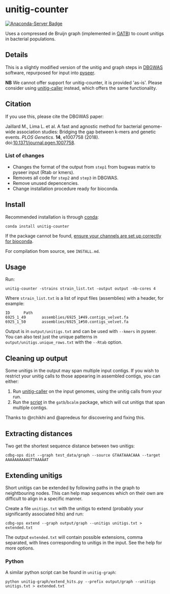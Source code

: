 # unitig-counter
[![Anaconda-Server Badge](https://anaconda.org/bioconda/unitig-counter/badges/version.svg)](https://anaconda.org/bioconda/unitig-counter)

Uses a compressed de Bruijn graph (implemented in [GATB](https://github.com/GATB/gatb-core)) to count unitigs in bacterial populations.

## Details
This is a slightly modified version of the unitig and graph steps in [DBGWAS](https://gitlab.com/leoisl/dbgwas/) software, repurposed for input into [pyseer](https://pyseer.readthedocs.io/en/master/).

**NB** We cannot offer support for unitig-counter, it is provided 'as-is'. Please consider using [unitig-caller](https://github.com/bacpop/unitig-caller) instead, which offers the same functionality.

## Citation
If you use this, please cite the DBGWAS paper:

Jaillard M., Lima L. et al. A fast and agnostic method for bacterial genome-wide association studies: Bridging the gap between k-mers and genetic events. *PLOS Genetics*. **14**, e1007758 (2018). doi:[10.1371/journal.pgen.1007758](https://doi.org/10.1371/journal.pgen.1007758).

### List of changes

* Changes the format of the output from `step1` from bugwas matrix to pyseer input (Rtab or kmers).
* Removes all code for `step2` and `step3` in DBGWAS.
* Remove unused depencencies.
* Change installation procedure ready for bioconda.

## Install

Recommended installation is through [conda](https://docs.conda.io/en/latest/miniconda.html):
```
conda install unitig-counter
```
If the package cannot be found, [ensure your channels are set up correctly for bioconda](http://bioconda.github.io/#set-up-channels).

For compilation from source, see `INSTALL.md`.

## Usage
Run:
```
unitig-counter -strains strain_list.txt -output output -nb-cores 4
```

Where `strain_list.txt` is a list of input files (assemblies) with a header, for example:
```
ID      Path
6925_1_49       assemblies/6925_1#49.contigs_velvet.fa
6925_1_50       assemblies/6925_1#50.contigs_velvet.fa
```

Output is in `output/unitigs.txt` and can be used with `--kmers` in pyseer. You can also test just the
unique patterns in `output/unitigs.unique_rows.txt` with the `--Rtab` option.

## Cleaning up output
Some unitigs in the output may span multiple input contigs. If you wish to restrict your unitig calls to those appearing in assembled contigs, you can either:

1. Run [unitig-caller](https://github.com/johnlees/unitig-caller) on the input genomes, using the unitig calls from your run.
2. Run the [script](https://github.com/GATB/bcalm/blob/master/scripts/split_unitigs.py) in the `gatb`/`bcalm` package, which will cut unitigs that span multiple contigs.

Thanks to @rchikhi and @apredeus for discovering and fixing this.

## Extracting distances
Two get the shortest sequence distance between two unitigs:
```
cdbg-ops dist --graph test_data/graph --source GTAATAAACAAA --target AAAAAAAAAAGTTAAAAAT
```

## Extending unitigs
Short unitigs can be extended by following paths in the graph to neightbouring nodes. This can help map
sequences which on their own are difficult to align in a specific manner.

Create a file `unitigs.txt` with the unitigs to extend (probably your significantly associated hits)
and run:
```
cdbg-ops extend --graph output/graph --unitigs unitigs.txt > extended.txt
```

The output `extended.txt` will contain possible extensions, comma separated, with lines corresponding to unitigs
in the input. See the help for more options.

### Python
A similar python script can be found in `unitig-graph`:
```
python unitig-graph/extend_hits.py --prefix output/graph --unitigs unitigs.txt > extended.txt
```
